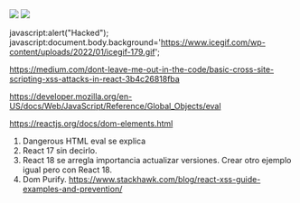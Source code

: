 <img src='x' onerror="document.body.background='https://www.icegif.com/wp-content/uploads/2022/01/icegif-179.gif'">
<img src='x' onerror='alert("la hemos liao")'>

javascript:alert("Hacked");
javascript:document.body.background='https://www.icegif.com/wp-content/uploads/2022/01/icegif-179.gif';

https://medium.com/dont-leave-me-out-in-the-code/basic-cross-site-scripting-xss-attacks-in-react-3b4c26818fba

https://developer.mozilla.org/en-US/docs/Web/JavaScript/Reference/Global_Objects/eval

https://reactjs.org/docs/dom-elements.html

1. Dangerous HTML eval se explica
2. React 17 sin decirlo.
3. React 18 se arregla importancia actualizar versiones.
Crear otro ejemplo igual pero con React 18.
4. Dom Purify. https://www.stackhawk.com/blog/react-xss-guide-examples-and-prevention/